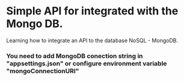 # Simple API for integrated with the Mongo DB.

Learning how to integrate an API to the database NoSQL - MongoDB.

### You need to add MongoDB conection string in "appsettings.json" or configure environment variable "mongoConnectionURI"
